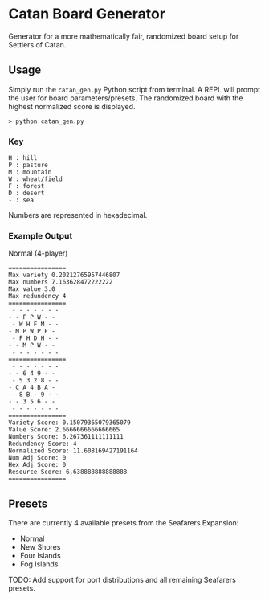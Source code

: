 # Catan Board Generator
Generator for a more mathematically fair, randomized board setup for Settlers of Catan.

## Usage

Simply run the `catan_gen.py` Python script from terminal.  A REPL will prompt the user for board parameters/presets.  The randomized board with the highest normalized score is displayed.

`> python catan_gen.py`

### Key

```
H : hill
P : pasture
M : mountain
W : wheat/field
F : forest
D : desert
- : sea
```

Numbers are represented in hexadecimal.

### Example Output

Normal (4-player)
```
================
Max variety 0.20212765957446807
Max numbers 7.163628472222222
Max value 3.0
Max redundency 4
================
 - - - - - - -
- - F P W - -
 - W H F M - -
- M P W P F -
 - F H D H - -
- - M P W - -
 - - - - - - -
================
 - - - - - - -
- - 6 4 9 - -
 - 5 3 2 8 - -
- C A 4 B A -
 - 8 B - 9 - -
- - 3 5 6 - -
 - - - - - - -
================
Variety Score: 0.15079365079365079
Value Score: 2.6666666666666665
Numbers Score: 6.267361111111111
Redundency Score: 4
Normalized Score: 11.608169427191164
Num Adj Score: 0
Hex Adj Score: 0
Resource Score: 6.638888888888888
================
```

## Presets

There are currently 4 available presets from the Seafarers Expansion:
- Normal
- New Shores
- Four Islands
- Fog Islands

TODO:  Add support for port distributions and all remaining Seafarers presets.
